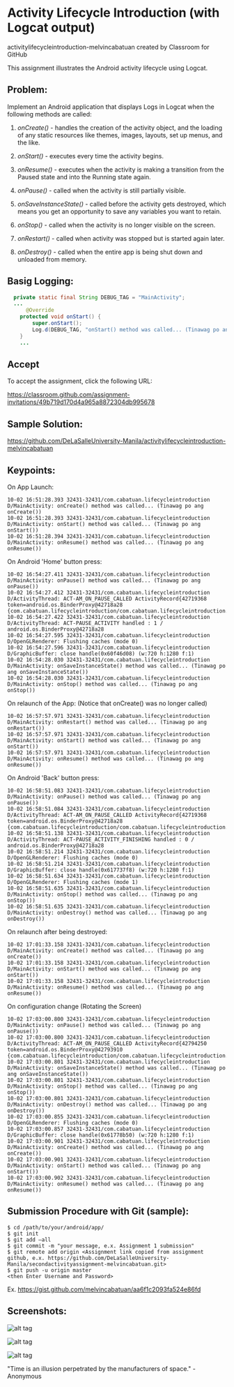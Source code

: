 # Activity Lifecycle Introduction (with Logcat output)

activitylifecycleintroduction-melvincabatuan created by Classroom for GitHub

This assignment illustrates the Android activity lifecycle using Logcat.

## Problem:

Implement an Android application that displays Logs in Logcat when the following methods are called:

1. *onCreate()* - handles the creation of the activity object, and the loading of any static resources like themes, images, layouts, set up menus, and the like.

2. *onStart()* - executes every time the activity begins.

3. *onResume()* - executes when the activity is making a transition from the Paused state and into the Running state again.

4. *onPause()* - called when the activity is still partially visible.

5. *onSaveInstanceState()* - called before the activity gets destroyed, which means you get an opportunity to save any variables you want to retain.

6. *onStop()* - called when the activity is no longer visible on the screen.

7. *onRestart()* - called when activity was stopped but is started again later.

8. *onDestroy()* - called when the entire app is being shut down and unloaded from memory.


## Basig Logging:

```Java
  private static final String DEBUG_TAG = "MainActivity";
  ...
      @Override
    protected void onStart() {
        super.onStart();
        Log.d(DEBUG_TAG, "onStart() method was called... (Tinawag po ang onStart())");
    }
    ...
```


## Accept

To accept the assignment, click the following URL:

 https://classroom.github.com/assignment-invitations/49b719d170d4a965a8872304db995678  


## Sample Solution:

https://github.com/DeLaSalleUniversity-Manila/activitylifecycleintroduction-melvincabatuan


## Keypoints:

On App Launch:

```shell
10-02 16:51:28.393 32431-32431/com.cabatuan.lifecycleintroduction D/MainActivity: onCreate() method was called... (Tinawag po ang onCreate())
10-02 16:51:28.393 32431-32431/com.cabatuan.lifecycleintroduction D/MainActivity: onStart() method was called... (Tinawag po ang onStart())
10-02 16:51:28.394 32431-32431/com.cabatuan.lifecycleintroduction D/MainActivity: onResume() method was called... (Tinawag po ang onResume())
```


On Android 'Home' button press: 
```shell
10-02 16:54:27.411 32431-32431/com.cabatuan.lifecycleintroduction D/MainActivity: onPause() method was called... (Tinawag po ang onPause())
10-02 16:54:27.412 32431-32431/com.cabatuan.lifecycleintroduction D/ActivityThread: ACT-AM_ON_PAUSE_CALLED ActivityRecord{42719368 token=android.os.BinderProxy@42718a28 {com.cabatuan.lifecycleintroduction/com.cabatuan.lifecycleintroduction.MainActivity}}
10-02 16:54:27.422 32431-32431/com.cabatuan.lifecycleintroduction D/ActivityThread: ACT-PAUSE_ACTIVITY handled : 1 / android.os.BinderProxy@42718a28
10-02 16:54:27.595 32431-32431/com.cabatuan.lifecycleintroduction D/OpenGLRenderer: Flushing caches (mode 0)
10-02 16:54:27.596 32431-32431/com.cabatuan.lifecycleintroduction D/GraphicBuffer: close handle(0x60f46d08) (w:720 h:1280 f:1)
10-02 16:54:28.030 32431-32431/com.cabatuan.lifecycleintroduction D/MainActivity: onSaveInstanceState() method was called... (Tinawag po ang onSaveInstanceState())
10-02 16:54:28.030 32431-32431/com.cabatuan.lifecycleintroduction D/MainActivity: onStop() method was called... (Tinawag po ang onStop())
```


On relaunch of the App: (Notice that onCreate() was no longer called)
```shell
10-02 16:57:57.971 32431-32431/com.cabatuan.lifecycleintroduction D/MainActivity: onRestart() method was called... (Tinawag po ang onRestart())
10-02 16:57:57.971 32431-32431/com.cabatuan.lifecycleintroduction D/MainActivity: onStart() method was called... (Tinawag po ang onStart())
10-02 16:57:57.971 32431-32431/com.cabatuan.lifecycleintroduction D/MainActivity: onResume() method was called... (Tinawag po ang onResume())
```


On Android 'Back' button press:
```shell
10-02 16:58:51.083 32431-32431/com.cabatuan.lifecycleintroduction D/MainActivity: onPause() method was called... (Tinawag po ang onPause())
10-02 16:58:51.084 32431-32431/com.cabatuan.lifecycleintroduction D/ActivityThread: ACT-AM_ON_PAUSE_CALLED ActivityRecord{42719368 token=android.os.BinderProxy@42718a28 {com.cabatuan.lifecycleintroduction/com.cabatuan.lifecycleintroduction.MainActivity}}
10-02 16:58:51.138 32431-32431/com.cabatuan.lifecycleintroduction D/ActivityThread: ACT-PAUSE_ACTIVITY_FINISHING handled : 0 / android.os.BinderProxy@42718a28
10-02 16:58:51.214 32431-32431/com.cabatuan.lifecycleintroduction D/OpenGLRenderer: Flushing caches (mode 0)
10-02 16:58:51.214 32431-32431/com.cabatuan.lifecycleintroduction D/GraphicBuffer: close handle(0x617737f8) (w:720 h:1280 f:1)
10-02 16:58:51.634 32431-32431/com.cabatuan.lifecycleintroduction D/OpenGLRenderer: Flushing caches (mode 1)
10-02 16:58:51.635 32431-32431/com.cabatuan.lifecycleintroduction D/MainActivity: onStop() method was called... (Tinawag po ang onStop())
10-02 16:58:51.635 32431-32431/com.cabatuan.lifecycleintroduction D/MainActivity: onDestroy() method was called... (Tinawag po ang onDestroy())
```


On relaunch after being destroyed:
```shell
10-02 17:01:33.158 32431-32431/com.cabatuan.lifecycleintroduction D/MainActivity: onCreate() method was called... (Tinawag po ang onCreate())
10-02 17:01:33.158 32431-32431/com.cabatuan.lifecycleintroduction D/MainActivity: onStart() method was called... (Tinawag po ang onStart())
10-02 17:01:33.158 32431-32431/com.cabatuan.lifecycleintroduction D/MainActivity: onResume() method was called... (Tinawag po ang onResume())
```


On configuration change (Rotating the Screen)
```shell
10-02 17:03:00.800 32431-32431/com.cabatuan.lifecycleintroduction D/MainActivity: onPause() method was called... (Tinawag po ang onPause())
10-02 17:03:00.800 32431-32431/com.cabatuan.lifecycleintroduction D/ActivityThread: ACT-AM_ON_PAUSE_CALLED ActivityRecord{42794250 token=android.os.BinderProxy@42793910 {com.cabatuan.lifecycleintroduction/com.cabatuan.lifecycleintroduction.MainActivity}}
10-02 17:03:00.801 32431-32431/com.cabatuan.lifecycleintroduction D/MainActivity: onSaveInstanceState() method was called... (Tinawag po ang onSaveInstanceState())
10-02 17:03:00.801 32431-32431/com.cabatuan.lifecycleintroduction D/MainActivity: onStop() method was called... (Tinawag po ang onStop())
10-02 17:03:00.801 32431-32431/com.cabatuan.lifecycleintroduction D/MainActivity: onDestroy() method was called... (Tinawag po ang onDestroy())
10-02 17:03:00.855 32431-32431/com.cabatuan.lifecycleintroduction D/OpenGLRenderer: Flushing caches (mode 0)
10-02 17:03:00.857 32431-32431/com.cabatuan.lifecycleintroduction D/GraphicBuffer: close handle(0x61778b50) (w:720 h:1280 f:1)
10-02 17:03:00.901 32431-32431/com.cabatuan.lifecycleintroduction D/MainActivity: onCreate() method was called... (Tinawag po ang onCreate())
10-02 17:03:00.901 32431-32431/com.cabatuan.lifecycleintroduction D/MainActivity: onStart() method was called... (Tinawag po ang onStart())
10-02 17:03:00.902 32431-32431/com.cabatuan.lifecycleintroduction D/MainActivity: onResume() method was called... (Tinawag po ang onResume())
```



## Submission Procedure with Git (sample): 

```shell
$ cd /path/to/your/android/app/
$ git init
$ git add –all
$ git commit -m "your message, e.x. Assignment 1 submission"
$ git remote add origin <Assignment link copied from assignment github, e.x. https://github.com/DeLaSalleUniversity-Manila/secondactivityassignment-melvincabatuan.git>
$ git push -u origin master
<then Enter Username and Password>
```

Ex. https://gist.github.com/melvincabatuan/aa6f1c2093fa524e86fd 


## Screenshots:

![alt tag](https://github.com/DeLaSalleUniversity-Manila/activitylifecycleintroduction-melvincabatuan/blob/master/2015-10-02-16:53:45.png)

![alt tag](https://github.com/DeLaSalleUniversity-Manila/activitylifecycleintroduction-melvincabatuan/blob/master/device-2015-10-02-170904.png)

![alt tag](https://github.com/DeLaSalleUniversity-Manila/activitylifecycleintroduction-melvincabatuan/blob/master/2015-10-02-17:06:23.png)

"Time is an illusion perpetrated by the manufacturers of space." - Anonymous
